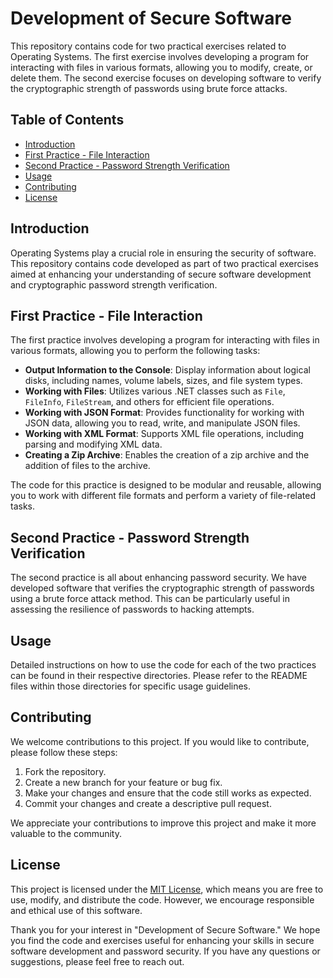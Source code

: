 # Development of Secure Software

This repository contains code for two practical exercises related to Operating Systems. The first exercise involves developing a program for interacting with files in various formats, allowing you to modify, create, or delete them. The second exercise focuses on developing software to verify the cryptographic strength of passwords using brute force attacks.

## Table of Contents

- [Introduction](#introduction)
- [First Practice - File Interaction](#first-practice---file-interaction)
- [Second Practice - Password Strength Verification](#second-practice---password-strength-verification)
- [Usage](#usage)
- [Contributing](#contributing)
- [License](#license)

## Introduction

Operating Systems play a crucial role in ensuring the security of software. This repository contains code developed as part of two practical exercises aimed at enhancing your understanding of secure software development and cryptographic password strength verification.

## First Practice - File Interaction

The first practice involves developing a program for interacting with files in various formats, allowing you to perform the following tasks:

- **Output Information to the Console**: Display information about logical disks, including names, volume labels, sizes, and file system types.
- **Working with Files**: Utilizes various .NET classes such as `File`, `FileInfo`, `FileStream`, and others for efficient file operations.
- **Working with JSON Format**: Provides functionality for working with JSON data, allowing you to read, write, and manipulate JSON files.
- **Working with XML Format**: Supports XML file operations, including parsing and modifying XML data.
- **Creating a Zip Archive**: Enables the creation of a zip archive and the addition of files to the archive.

The code for this practice is designed to be modular and reusable, allowing you to work with different file formats and perform a variety of file-related tasks.

## Second Practice - Password Strength Verification

The second practice is all about enhancing password security. We have developed software that verifies the cryptographic strength of passwords using a brute force attack method. This can be particularly useful in assessing the resilience of passwords to hacking attempts.

## Usage

Detailed instructions on how to use the code for each of the two practices can be found in their respective directories. Please refer to the README files within those directories for specific usage guidelines.

## Contributing

We welcome contributions to this project. If you would like to contribute, please follow these steps:

1. Fork the repository.
2. Create a new branch for your feature or bug fix.
3. Make your changes and ensure that the code still works as expected.
4. Commit your changes and create a descriptive pull request.

We appreciate your contributions to improve this project and make it more valuable to the community.

## License

This project is licensed under the [MIT License](LICENSE), which means you are free to use, modify, and distribute the code. However, we encourage responsible and ethical use of this software.

Thank you for your interest in "Development of Secure Software." We hope you find the code and exercises useful for enhancing your skills in secure software development and password security. If you have any questions or suggestions, please feel free to reach out.
